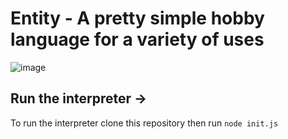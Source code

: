 # Entity -  A pretty simple hobby language for a variety of uses

![image](https://user-images.githubusercontent.com/68202118/145693628-e266e625-9b1e-40a8-8a58-117e08328b40.png)

## Run the interpreter ->
To run the interpreter clone this repository then run `node init.js`
